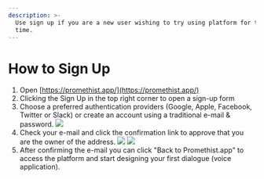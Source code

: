 ```yaml
---
description: >-
  Use sign up if you are a new user wishing to try using platform for the first
  time.
---
```


# How to Sign Up

1. Open [https://promethist.app/](https://promethist.app/)
2. Clicking the Sign Up in the top right corner to open a sign-up form
3. Choose a preferred authentication providers \(Google, Apple, Facebook, Twitter or Slack\) or create an account using a traditional e-mail & password. ![](https://promethist.myjetbrains.com/youtrack/api/files/145-104?sign=MTYxMTYyNDkwMDAwMHwxLTEwfDE0NS0xMDR8Mnp2S3YzekNEdXd2c1RxR0hMZ3B2cG9wV01tRGVY%0D%0AM3pmaVZrZ2VTZ1RXMA0K%0D%0A&updated=1610531990968)
4. Check your e-mail and click the confirmation link to approve that you are the owner of the address. ![](https://promethist.myjetbrains.com/youtrack/api/files/145-105?sign=MTYxMTYyNDkwMDAwMHwxLTEwfDE0NS0xMDV8cnh6bnBnR3NINHJNNU9hcUlBMExCc1NFNXlxV2Fp%0D%0AcVBUVmJRUThIcnkydw0K%0D%0A&updated=1610531990968) ![](https://promethist.myjetbrains.com/youtrack/api/files/145-106?sign=MTYxMTYyNDkwMDAwMHwxLTEwfDE0NS0xMDZ8Q1ZmOE9mVFBVZnNqUUl0TDYtMVJKSUdMb0JxcHhQ%0D%0ARl9TRDBkNzh0LW9Hcw0K%0D%0A&updated=1610531990968)
5. After confirming the e-mail you can click "Back to Promethist.app" to access the platform and start designing your first dialogue \(voice application\).

